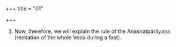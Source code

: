 +++
title = "01"

+++
1. Now, therefore, we will explain the rule of the Anaśnatpārāyaṇa (recitation of the whole Veda during a fast).
